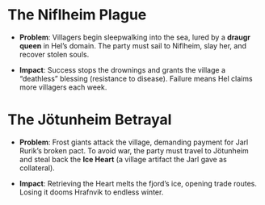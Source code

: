 # **The Niflheim Plague**
- **Problem**: Villagers begin sleepwalking into the sea, lured by a **draugr queen** in Hel’s domain. The party must sail to Niflheim, slay her, and recover stolen souls.
    
- **Impact**: Success stops the drownings and grants the village a “deathless” blessing (resistance to disease). Failure means Hel claims more villagers each week.

# **The Jötunheim Betrayal**
- **Problem**: Frost giants attack the village, demanding payment for Jarl Rurik’s broken pact. To avoid war, the party must travel to Jötunheim and steal back the **Ice Heart** (a village artifact the Jarl gave as collateral).
    
- **Impact**: Retrieving the Heart melts the fjord’s ice, opening trade routes. Losing it dooms Hrafnvik to endless winter.